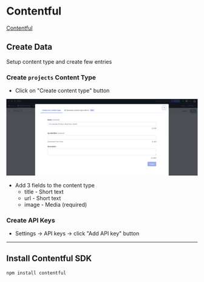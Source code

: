 # Contentful

[Contentful ](https://www.contentful.com/)

## Create Data

Setup content type and create few entries

### Create `projects` Content Type

- Click on "Create content type" button

![](images/content-type.png)

- Add 3 fields to the content type
  - title - Short text
  - url - Short text
  - image - Media (required)

### Create API Keys

- Settings -> API keys -> click "Add API key" button

---

## Install Contentful SDK

```sh
npm install contentful
```

